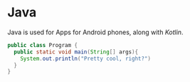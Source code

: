 # Java
Java is used for Apps for Android phones, along with *Kotlin*.

```java
public class Program {
  public static void main(String[] args){
    System.out.println("Pretty cool, right?")
  }
}
```
